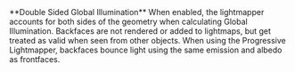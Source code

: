 <tr>
<td>**Double Sided Global Illumination**</td>
<td>When enabled, the lightmapper accounts for both sides of the geometry when calculating Global Illumination. Backfaces are not rendered or added to lightmaps, but get treated as valid when seen from other objects. When using the Progressive Lightmapper, backfaces bounce light using the same emission and albedo as frontfaces.</td>
</tr>
